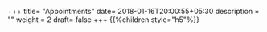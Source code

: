 +++
title= "Appointments"
date= 2018-01-16T20:00:55+05:30
description = ""
weight = 2
draft= false
+++
{{%children style="h5"%}}


